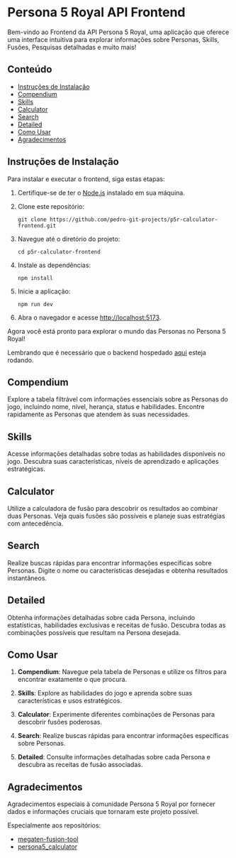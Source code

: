 # Persona 5 Royal API Frontend

Bem-vindo ao Frontend da API Persona 5 Royal, uma aplicação que oferece uma interface intuitiva para explorar informações sobre Personas, Skills, Fusões, Pesquisas detalhadas e muito mais!

## Conteúdo 
- [Instruções de Instalação](#instruções-de-instalação)
- [Compendium](#compendium)
- [Skills](#skills)
- [Calculator](#calculator)
- [Search](#search)
- [Detailed](#detailed)
- [Como Usar](#como-usar)
- [Agradecimentos](#agradecimentos)

## Instruções de Instalação

Para instalar e executar o frontend, siga estas etapas:

1. Certifique-se de ter o [Node.js](https://nodejs.org/) instalado em sua máquina.

2. Clone este repositório:
   ```
   git clone https://github.com/pedro-git-projects/p5r-calculator-frontend.git
   ```

3. Navegue até o diretório do projeto:
   ```
   cd p5r-calculator-frontend 
   ```

4. Instale as dependências:
   ```
   npm install
   ```

5. Inicie a aplicação:
   ```
   npm run dev 
   ```

6. Abra o navegador e acesse [http://localhost:5173](http://localhost:5173).

Agora você está pronto para explorar o mundo das Personas no Persona 5 Royal!

Lembrando que é necessário que o backend hospedado [aqui](https://github.com/pedro-git-projects/p5r-api) esteja rodando.


## Compendium

Explore a tabela filtrável com informações essenciais sobre as Personas do jogo, incluindo nome, nível, herança, status e habilidades. Encontre rapidamente as Personas que atendem às suas necessidades.

## Skills

Acesse informações detalhadas sobre todas as habilidades disponíveis no jogo. Descubra suas características, níveis de aprendizado e aplicações estratégicas.

## Calculator

Utilize a calculadora de fusão para descobrir os resultados ao combinar duas Personas. Veja quais fusões são possíveis e planeje suas estratégias com antecedência.

## Search

Realize buscas rápidas para encontrar informações específicas sobre Personas. Digite o nome ou características desejadas e obtenha resultados instantâneos.

## Detailed

Obtenha informações detalhadas sobre cada Persona, incluindo estatísticas, habilidades exclusivas e receitas de fusão. Descubra todas as combinações possíveis que resultam na Persona desejada.

## Como Usar

1. **Compendium**: Navegue pela tabela de Personas e utilize os filtros para encontrar exatamente o que procura.

2. **Skills**: Explore as habilidades do jogo e aprenda sobre suas características e usos estratégicos.

3. **Calculator**: Experimente diferentes combinações de Personas para descobrir fusões poderosas.

4. **Search**: Realize buscas rápidas para encontrar informações específicas sobre Personas.

5. **Detailed**: Consulte informações detalhadas sobre cada Persona e descubra as receitas de fusão associadas.


## Agradecimentos

Agradecimentos especiais à comunidade Persona 5 Royal por fornecer dados e informações cruciais que tornaram este projeto possível.

Especialmente aos repositórios:
- [megaten-fusion-tool](https://github.com/aqiu384/megaten-fusion-tool)
- [persona5_calculator](https://github.com/chinhodado/persona5_calculator)
